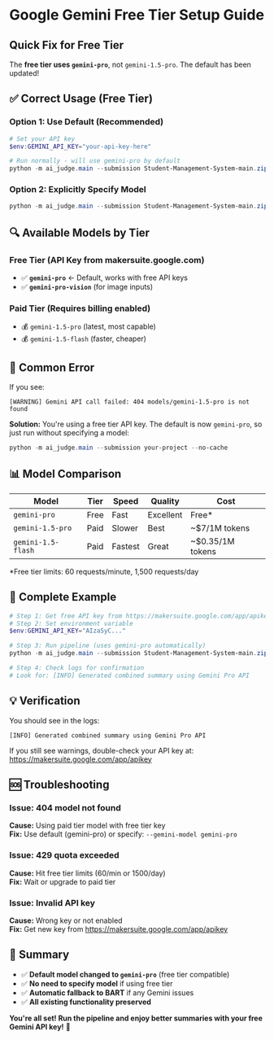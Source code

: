 # Google Gemini Free Tier Setup Guide

## Quick Fix for Free Tier

The **free tier uses `gemini-pro`**, not `gemini-1.5-pro`. The default has been updated!

## ✅ Correct Usage (Free Tier)

### Option 1: Use Default (Recommended)
```powershell
# Set your API key
$env:GEMINI_API_KEY="your-api-key-here"

# Run normally - will use gemini-pro by default
python -m ai_judge.main --submission Student-Management-System-main.zip
```

### Option 2: Explicitly Specify Model
```powershell
python -m ai_judge.main --submission Student-Management-System-main.zip --gemini-model gemini-pro
```

## 🔍 Available Models by Tier

### Free Tier (API Key from makersuite.google.com)
- ✅ **`gemini-pro`** ← Default, works with free API keys
- ✅ **`gemini-pro-vision`** (for image inputs)

### Paid Tier (Requires billing enabled)
- 💰 `gemini-1.5-pro` (latest, most capable)
- 💰 `gemini-1.5-flash` (faster, cheaper)

## 🚨 Common Error

If you see:
```
[WARNING] Gemini API call failed: 404 models/gemini-1.5-pro is not found
```

**Solution:** You're using a free tier API key. The default is now `gemini-pro`, so just run without specifying a model:

```powershell
python -m ai_judge.main --submission your-project --no-cache
```

## 📊 Model Comparison

| Model | Tier | Speed | Quality | Cost |
|-------|------|-------|---------|------|
| `gemini-pro` | Free | Fast | Excellent | Free* |
| `gemini-1.5-pro` | Paid | Slower | Best | ~$7/1M tokens |
| `gemini-1.5-flash` | Paid | Fastest | Great | ~$0.35/1M tokens |

*Free tier limits: 60 requests/minute, 1,500 requests/day

## 🎯 Complete Example

```powershell
# Step 1: Get free API key from https://makersuite.google.com/app/apikey
# Step 2: Set environment variable
$env:GEMINI_API_KEY="AIzaSyC..."

# Step 3: Run pipeline (uses gemini-pro automatically)
python -m ai_judge.main --submission Student-Management-System-main.zip --no-cache

# Step 4: Check logs for confirmation
# Look for: [INFO] Generated combined summary using Gemini Pro API
```

## 💡 Verification

You should see in the logs:
```
[INFO] Generated combined summary using Gemini Pro API
```

If you still see warnings, double-check your API key at: https://makersuite.google.com/app/apikey

## 🆘 Troubleshooting

### Issue: 404 model not found
**Cause:** Using paid tier model with free tier key  
**Fix:** Use default (gemini-pro) or specify: `--gemini-model gemini-pro`

### Issue: 429 quota exceeded
**Cause:** Hit free tier limits (60/min or 1500/day)  
**Fix:** Wait or upgrade to paid tier

### Issue: Invalid API key
**Cause:** Wrong key or not enabled  
**Fix:** Get new key from https://makersuite.google.com/app/apikey

## 📝 Summary

- ✅ **Default model changed to `gemini-pro`** (free tier compatible)
- ✅ **No need to specify model** if using free tier
- ✅ **Automatic fallback to BART** if any Gemini issues
- ✅ **All existing functionality preserved**

**You're all set! Run the pipeline and enjoy better summaries with your free Gemini API key!** 🎉
